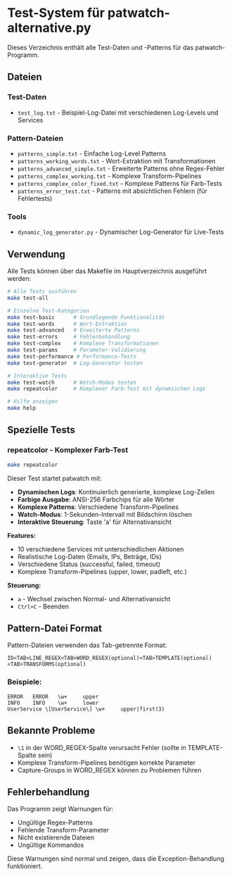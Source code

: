 # Test-System für patwatch-alternative.py

Dieses Verzeichnis enthält alle Test-Daten und -Patterns für das patwatch-Programm.

## Dateien

### Test-Daten
- `test_log.txt` - Beispiel-Log-Datei mit verschiedenen Log-Levels und Services

### Pattern-Dateien
- `patterns_simple.txt` - Einfache Log-Level Patterns
- `patterns_working_words.txt` - Wort-Extraktion mit Transformationen
- `patterns_advanced_simple.txt` - Erweiterte Patterns ohne Regex-Fehler
- `patterns_complex_working.txt` - Komplexe Transform-Pipelines
- `patterns_complex_color_fixed.txt` - Komplexe Patterns für Farb-Tests
- `patterns_error_test.txt` - Patterns mit absichtlichen Fehlern (für Fehlertests)

### Tools
- `dynamic_log_generator.py` - Dynamischer Log-Generator für Live-Tests

## Verwendung

Alle Tests können über das Makefile im Hauptverzeichnis ausgeführt werden:

```bash
# Alle Tests ausführen
make test-all

# Einzelne Test-Kategorien
make test-basic      # Grundlegende Funktionalität
make test-words      # Wort-Extraktion
make test-advanced   # Erweiterte Patterns
make test-errors     # Fehlerbehandlung
make test-complex    # Komplexe Transformationen
make test-params     # Parameter-Validierung
make test-performance # Performance-Tests
make test-generator  # Log-Generator testen

# Interaktive Tests
make test-watch      # Watch-Modus testen
make repeatcolor     # Komplexer Farb-Test mit dynamischen Logs

# Hilfe anzeigen
make help
```

## Spezielle Tests

### repeatcolor - Komplexer Farb-Test
```bash
make repeatcolor
```

Dieser Test startet patwatch mit:
- **Dynamischen Logs**: Kontinuierlich generierte, komplexe Log-Zeilen
- **Farbige Ausgabe**: ANSI-256 Farbchips für alle Wörter
- **Komplexe Patterns**: Verschiedene Transform-Pipelines
- **Watch-Modus**: 1-Sekunden-Intervall mit Bildschirm löschen
- **Interaktive Steuerung**: Taste 'a' für Alternativansicht

**Features:**
- 10 verschiedene Services mit unterschiedlichen Aktionen
- Realistische Log-Daten (Emails, IPs, Beträge, IDs)
- Verschiedene Status (successful, failed, timeout)
- Komplexe Transform-Pipelines (upper, lower, padleft, etc.)

**Steuerung:**
- `a` - Wechsel zwischen Normal- und Alternativansicht
- `Ctrl+C` - Beenden

## Pattern-Datei Format

Pattern-Dateien verwenden das Tab-getrennte Format:
```
ID<TAB>LINE_REGEX<TAB>WORD_REGEX(optional)<TAB>TEMPLATE(optional)<TAB>TRANSFORMS(optional)
```

### Beispiele:
```
ERROR	ERROR	\w+		upper
INFO	INFO	\w+		lower
UserService	\[UserService\]	\w+		upper|first(3)
```

## Bekannte Probleme

- `\1` in der WORD_REGEX-Spalte verursacht Fehler (sollte in TEMPLATE-Spalte sein)
- Komplexe Transform-Pipelines benötigen korrekte Parameter
- Capture-Groups in WORD_REGEX können zu Problemen führen

## Fehlerbehandlung

Das Programm zeigt Warnungen für:
- Ungültige Regex-Patterns
- Fehlende Transform-Parameter
- Nicht existierende Dateien
- Ungültige Kommandos

Diese Warnungen sind normal und zeigen, dass die Exception-Behandlung funktioniert.
